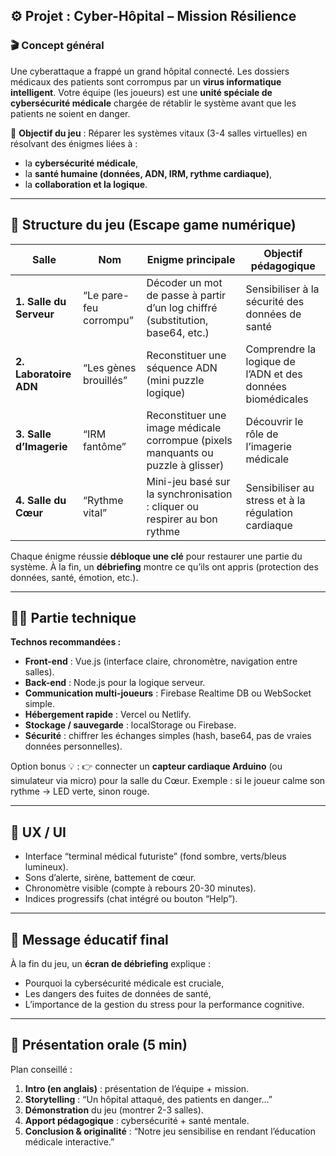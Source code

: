 ## ⚙️ Projet : **Cyber-Hôpital – Mission Résilience**

### 🎬 Concept général

Une cyberattaque a frappé un grand hôpital connecté.
Les dossiers médicaux des patients sont corrompus par un **virus informatique intelligent**.
Votre équipe (les joueurs) est une **unité spéciale de cybersécurité médicale** chargée de rétablir le système avant que les patients ne soient en danger.

🎯 **Objectif du jeu** :
Réparer les systèmes vitaux (3-4 salles virtuelles) en résolvant des énigmes liées à :

* la **cybersécurité médicale**,
* la **santé humaine (données, ADN, IRM, rythme cardiaque)**,
* la **collaboration et la logique**.

---

## 🧩 Structure du jeu (Escape game numérique)

| Salle                   | Nom                    | Enigme principale                                                                | Objectif pédagogique                                       |
| ----------------------- | ---------------------- | -------------------------------------------------------------------------------- | ---------------------------------------------------------- |
| **1. Salle du Serveur** | “Le pare-feu corrompu” | Décoder un mot de passe à partir d’un log chiffré (substitution, base64, etc.)   | Sensibiliser à la sécurité des données de santé            |
| **2. Laboratoire ADN**  | “Les gènes brouillés”  | Reconstituer une séquence ADN (mini puzzle logique)                              | Comprendre la logique de l’ADN et des données biomédicales |
| **3. Salle d’Imagerie** | “IRM fantôme”          | Reconstituer une image médicale corrompue (pixels manquants ou puzzle à glisser) | Découvrir le rôle de l’imagerie médicale                   |
| **4. Salle du Cœur**    | “Rythme vital”         | Mini-jeu basé sur la synchronisation : cliquer ou respirer au bon rythme         | Sensibiliser au stress et à la régulation cardiaque        |

Chaque énigme réussie **débloque une clé** pour restaurer une partie du système.
À la fin, un **débriefing** montre ce qu’ils ont appris (protection des données, santé, émotion, etc.).

---

## 🧑‍💻 Partie technique

**Technos recommandées :**

* **Front-end** : Vue.js (interface claire, chronomètre, navigation entre salles).
* **Back-end** : Node.js pour la logique serveur.
* **Communication multi-joueurs** : Firebase Realtime DB ou WebSocket simple.
* **Hébergement rapide** : Vercel ou Netlify.
* **Stockage / sauvegarde** : localStorage ou Firebase.
* **Sécurité** : chiffrer les échanges simples (hash, base64, pas de vraies données personnelles).

Option bonus 💡 :
👉 connecter un **capteur cardiaque Arduino** (ou simulateur via micro) pour la salle du Cœur.
Exemple : si le joueur calme son rythme → LED verte, sinon rouge.

---

## 🎨 UX / UI

* Interface “terminal médical futuriste” (fond sombre, verts/bleus lumineux).
* Sons d’alerte, sirène, battement de cœur.
* Chronomètre visible (compte à rebours 20-30 minutes).
* Indices progressifs (chat intégré ou bouton “Help”).

---

## 🧠 Message éducatif final

À la fin du jeu, un **écran de débriefing** explique :

* Pourquoi la cybersécurité médicale est cruciale,
* Les dangers des fuites de données de santé,
* L’importance de la gestion du stress pour la performance cognitive.

---

## 🎤 Présentation orale (5 min)

Plan conseillé :

1. **Intro (en anglais)** : présentation de l’équipe + mission.
2. **Storytelling** : “Un hôpital attaqué, des patients en danger…”
3. **Démonstration** du jeu (montrer 2-3 salles).
4. **Apport pédagogique** : cybersécurité + santé mentale.
5. **Conclusion & originalité** : “Notre jeu sensibilise en rendant l’éducation médicale interactive.”
